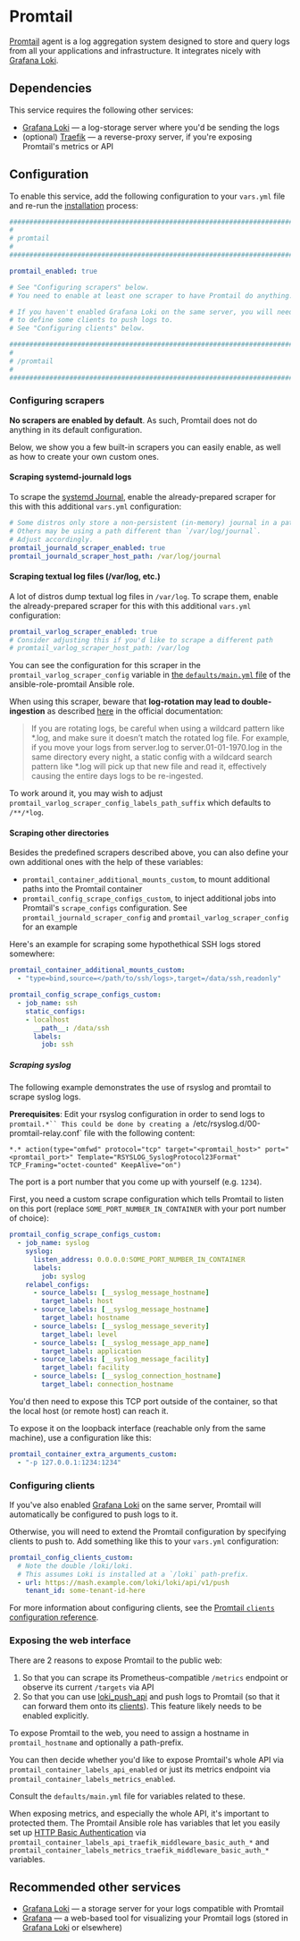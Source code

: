 # Promtail

[Promtail](https://grafana.com/docs/loki/latest/send-data/promtail/) agent is a log aggregation system designed to store and query logs from all your applications and infrastructure. It integrates nicely with [Grafana Loki](./grafana-loki.md).


## Dependencies

This service requires the following other services:

- [Grafana Loki](grafana-loki.md) — a log-storage server where you'd be sending the logs
- (optional) [Traefik](traefik.md) — a reverse-proxy server, if you're exposing Promtail's metrics or API


## Configuration

To enable this service, add the following configuration to your `vars.yml` file and re-run the [installation](../installing.md) process:

```yaml
########################################################################
#                                                                      #
# promtail                                                             #
#                                                                      #
########################################################################

promtail_enabled: true

# See "Configuring scrapers" below.
# You need to enable at least one scraper to have Promtail do anything.

# If you haven't enabled Grafana Loki on the same server, you will need
# to define some clients to push logs to.
# See "Configuring clients" below.

########################################################################
#                                                                      #
# /promtail                                                            #
#                                                                      #
########################################################################
```

### Configuring scrapers

**No scrapers are enabled by default**. As such, Promtail does not do anything in its default configuration.

Below, we show you a few built-in scrapers you can easily enable, as well as how to create your own custom ones.

#### Scraping systemd-journald logs

To scrape the [systemd Journal](https://wiki.archlinux.org/title/Systemd/Journal), enable the already-prepared scraper for this with this additional `vars.yml` configuration:

```yml
# Some distros only store a non-persistent (in-memory) journal in a path like in `/run/log/journal`.
# Others may be using a path different than `/var/log/journal`.
# Adjust accordingly.
promtail_journald_scraper_enabled: true
promtail_journald_scraper_host_path: /var/log/journal
```

#### Scraping textual log files (/var/log, etc.)

A lot of distros dump textual log files in `/var/log`. To scrape them, enable the already-prepared scraper for this with this additional `vars.yml` configuration:

```yml
promtail_varlog_scraper_enabled: true
# Consider adjusting this if you'd like to scrape a different path
# promtail_varlog_scraper_host_path: /var/log
```

You can see the configuration for this scraper in the `promtail_varlog_scraper_config` variable in [the `defaults/main.yml` file](https://github.com/mother-of-all-self-hosting/ansible-role-promtail/blob/main/defaults/main.yml) of the ansible-role-promtail Ansible role.

When using this scraper, beware that **log-rotation may lead to double-ingestion** as described [here](https://grafana.com/docs/loki/latest/send-data/promtail/configuration/#example-static-config) in the official documentation:

> If you are rotating logs, be careful when using a wildcard pattern like *.log, and make sure it doesn’t match the rotated log file. For example, if you move your logs from server.log to server.01-01-1970.log in the same directory every night, a static config with a wildcard search pattern like *.log will pick up that new file and read it, effectively causing the entire days logs to be re-ingested.

To work around it, you may wish to adjust `promtail_varlog_scraper_config_labels_path_suffix` which defaults to `/**/*log`.

#### Scraping other directories

Besides the predefined scrapers described above, you can also define your own additional ones with the help of these variables:

- `promtail_container_additional_mounts_custom`, to mount additional paths into the Promtail container
- `promtail_config_scrape_configs_custom`, to inject additional jobs into Promtail's `scrape_configs` configuration. See `promtail_journald_scraper_config` and `promtail_varlog_scraper_config` for an example

Here's an example for scraping some hypothethical SSH logs stored somewhere:

```yml
promtail_container_additional_mounts_custom:
  - "type=bind,source=</path/to/ssh/logs>,target=/data/ssh,readonly"

promtail_config_scrape_configs_custom:
  - job_name: ssh
    static_configs:
    - localhost
      __path__: /data/ssh
      labels:
        job: ssh
```

##### Scraping syslog

The following example demonstrates the use of rsyslog and promtail to scrape syslog logs.

**Prerequisites**: Edit your rsyslog configuration in order to send logs to `promtail.*``
This could be done by creating a `/etc/rsyslog.d/00-promtail-relay.conf` file with the following content:

```
*.* action(type="omfwd" protocol="tcp" target="<promtail_host>" port="<promtail_port>" Template="RSYSLOG_SyslogProtocol23Format" TCP_Framing="octet-counted" KeepAlive="on")
```

The port is a port number that you come up with yourself (e.g. `1234`).

First, you need a custom scrape configuration which tells Promtail to listen on this port (replace `SOME_PORT_NUMBER_IN_CONTAINER` with your port number of choice):

```yaml
promtail_config_scrape_configs_custom:
  - job_name: syslog
    syslog:
      listen_address: 0.0.0.0:SOME_PORT_NUMBER_IN_CONTAINER
      labels:
        job: syslog
    relabel_configs:
      - source_labels: [__syslog_message_hostname]
        target_label: host
      - source_labels: [__syslog_message_hostname]
        target_label: hostname
      - source_labels: [__syslog_message_severity]
        target_label: level
      - source_labels: [__syslog_message_app_name]
        target_label: application
      - source_labels: [__syslog_message_facility]
        target_label: facility
      - source_labels: [__syslog_connection_hostname]
        target_label: connection_hostname
```

You'd then need to expose this TCP port outside of the container, so that the local host (or remote host) can reach it.

To expose it on the loopback interface (reachable only from the same machine), use a configuration like this:
```yaml
promtail_container_extra_arguments_custom:
  - "-p 127.0.0.1:1234:1234"
```


### Configuring clients

If you've also enabled [Grafana Loki](./grafana-loki.md) on the same server, Promtail will automatically be configured to push logs to it.

Otherwise, you will need to extend the Promtail configuration by specifying clients to push to. Add something like this to your `vars.yml` configuration:

```yml
promtail_config_clients_custom:
  # Note the double /loki/loki.
  # This assumes Loki is installed at a `/loki` path-prefix.
  - url: https://mash.example.com/loki/loki/api/v1/push
    tenant_id: some-tenant-id-here
```

For more information about configuring clients, see the [Promtail `clients` configuration reference](https://grafana.com/docs/loki/latest/send-data/promtail/configuration/#clients).


### Exposing the web interface

There are 2 reasons to expose Promtail to the public web:

1. So that you can scrape its Prometheus-compatible `/metrics` endpoint or observe its current `/targets` via API
2. So that you can use [loki_push_api](https://grafana.com/docs/loki/latest/send-data/promtail/configuration/#loki_push_api) and push logs to Promtail (so that it can forward them onto its [clients](#configuring-clients)). This feature likely needs to be enabled explicitly.

To expose Promtail to the web, you need to assign a hostname in `promtail_hostname` and optionally a path-prefix.

You can then decide whether you'd like to expose Promtail's whole API via `promtail_container_labels_api_enabled` or just its metrics endpoint via `promtail_container_labels_metrics_enabled`.

Consult the `defaults/main.yml` file for variables related to these.

When exposing metrics, and especially the whole API, it's important to protected them. The Promtail Ansible role has variables that let you easily set up [HTTP Basic Authentication](https://developer.mozilla.org/en-US/docs/Web/HTTP/Authentication) via `promtail_container_labels_api_traefik_middleware_basic_auth_*` and `promtail_container_labels_metrics_traefik_middleware_basic_auth_*` variables.



## Recommended other services

- [Grafana Loki](grafana-loki.md) — a storage server for your logs compatible with Promtail
- [Grafana](grafana.md) — a web-based tool for visualizing your Promtail logs (stored in [Grafana Loki](grafana-loki.md) or elsewhere)
